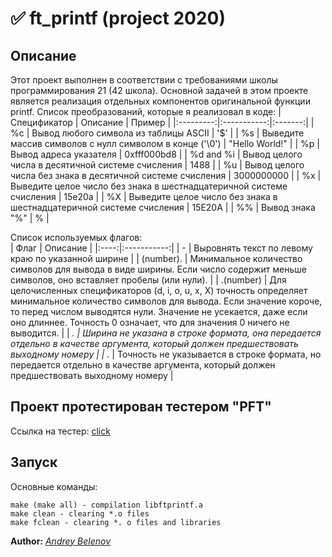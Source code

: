 # :white_check_mark: ft_printf (project 2020)  
## Описание  
Этот проект выполнен в соответствии с требованиями школы программирования 21 (42 школа).
Основной задачей в этом проекте является реализация отдельных компонентов оригинальной функции printf.
Список преобразований, которые я реализовал в коде:
| Спецификатор | Описание | Пример |
|:---------:|:-----------:|:-------:|
| %с | Вывод любого символа из таблицы ASCII | '$' |
| %s | Выведите массив символов с нулл символом в конце ('\0') | "Hello World!" |
| %p | Вывод адреса указателя | 0xfff000bd8 |
| %d and %i | Вывод целого числа в десятичной системе счисления | 1488 |
| %u | Вывод целого числа без знака в десятичной системе счисления | 3000000000 |
| %x | Выведите целое число без знака в шестнадцатеричной системе счисления | 15e20a |
| %X | Выведите целое число без знака в шестнадцатеричной системе счисления | 15E20A |
| %% | Вывод знака "%" | % |  

Список используемых флагов:  
| Флаг | Описание |
|:----:|:-----------:|
| - | Выровнять текст по левому краю по указанной ширине |
| (number). | Минимальное количество символов для вывода в виде ширины. Если число содержит меньше символов, оно вставляет пробелы (или нули). |
| .(number) | Для целочисленных спецификаторов (d, i, o, u, x, X) точность определяет минимальное количество символов для вывода. Если значение короче, то перед числом выводятся нули. Значение не усекается, даже если оно длиннее. Точность 0 означает, что для значения 0 ничего не выводится. |
| *. | Ширина не указана в строке формата, она передается отдельно в качестве аргумента, который должен предшествовать выходному номеру |
| .* | Точность не указывается в строке формата, но передается отдельно в качестве аргумента, который должен предшествовать выходному номеру |  

## Проект протестирован тестером "PFT"  
Ссылка на тестер: [click](https://github.com/gavinfielder/pft)  

## Запуск
Основные команды:
```
make (make all) - compilation libftprintf.a
make clean - clearing *.o files  
make fclean - clearing *. o files and libraries  
```
  
**Author:** *[Andrey Belenov](https://github.com/luchikAR)* 
